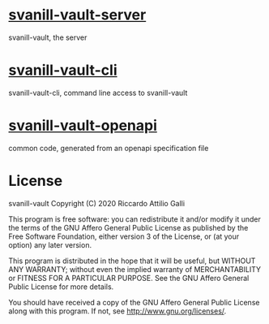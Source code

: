 # [svanill-vault-server](./svanill-vault-server)

svanill-vault, the server

# [svanill-vault-cli](./svanill-vault-cli)

svanill-vault-cli, command line access to svanill-vault

# [svanill-vault-openapi](./svanill-vault-openapi)

common code, generated from an openapi specification file


# License

svanill-vault
Copyright (C) 2020 Riccardo Attilio Galli

This program is free software: you can redistribute it and/or modify
it under the terms of the GNU Affero General Public License as published by
the Free Software Foundation, either version 3 of the License, or
(at your option) any later version.

This program is distributed in the hope that it will be useful,
but WITHOUT ANY WARRANTY; without even the implied warranty of
MERCHANTABILITY or FITNESS FOR A PARTICULAR PURPOSE. See the
GNU Affero General Public License for more details.

You should have received a copy of the GNU Affero General Public License
along with this program. If not, see <http://www.gnu.org/licenses/>.

